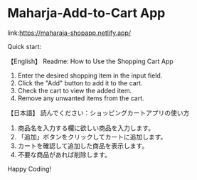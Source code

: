# Maharja-Add-to-Cart App

link:https://maharaja-shopapp.netlify.app/

Quick start:

【English】
Readme: How to Use the Shopping Cart App

1. Enter the desired shopping item in the input field.
2. Click the "Add" button to add it to the cart.
3. Check the cart to view the added item.
4. Remove any unwanted items from the cart.

【日本語】
読んでください：ショッピングカートアプリの使い方

1. 商品名を入力する欄に欲しい商品を入力します。
2. 「追加」ボタンをクリックしてカートに追加します。
3. カートを確認して追加した商品を表示します。
4. 不要な商品があれば削除します。

Happy Coding!
